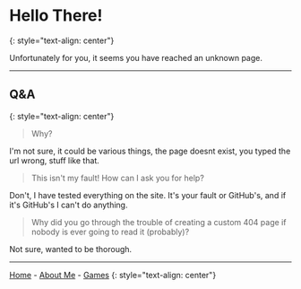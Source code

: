 # Hello There!
{: style="text-align: center"}

Unfortunately for you, it seems you have reached an unknown page.

---

## Q&A
{: style="text-align: center"}

>Why?

I'm not sure, it could be various things, the page doesnt exist, you typed the url wrong, stuff like that.

>This isn't my fault! How can I ask you for help?

Don't, I have tested everything on the site. It's your fault or GitHub's, and if it's GitHub's I can't do anything.

>Why did you go through the trouble of creating a custom 404 page if nobody is ever going to read it (probably)?

Not sure, wanted to be thorough.

---

[Home](https://keththemeifwa.github.io) - [About Me](aboutme) - [Games](games)
{: style="text-align: center"}
